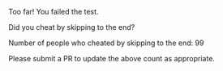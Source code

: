 Too far! You failed the test.

Did you cheat by skipping to the end? 

Number of people who cheated by skipping to the end: 99

Please submit a PR to update the above count as appropriate.
